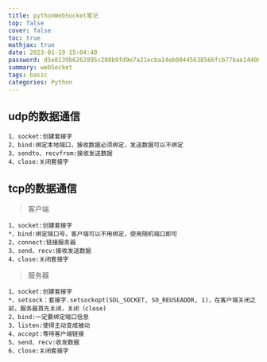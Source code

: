 ```yaml
---
title: pythonWebSocket笔记
top: false
cover: false
toc: true
mathjax: true
date: 2023-01-19 15:04:40
password: d5e8139b6262895c208b9fd9e7a21ecba14eb00445638566fcb77bae14408691
summary: webSocket
tags: basic
categories: Python
---
```

## udp的数据通信
```
1、socket:创建套接字
2、bind:绑定本地端口，接收数据必须绑定，发送数据可以不绑定
3、sendto、recvfrom:接收发送数据
4、close:关闭套接字
```
## tcp的数据通信
>    客户端
```
1、socket:创建套接字
*、bind:绑定端口号，客户端可以不用绑定，使用随机端口即可
2、connect:链接服务器
3、send、recv:接收发送数据
4、close:关闭套接字
```

>   服务器
```text
1、socket:创建套接字
*、setsock：套接字.setsockopt(SOL_SOCKET, SO_REUSEADDR, 1)，在客户端关闭之前，服务器首先关闭，关闭（close)
2、bind:一定要绑定端口信息
3、listen:使得主动变成被动
4、accept:等待客户端链接
5、send、recv:收发数据
6、close:关闭套接字
```